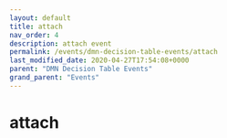 ```yaml
---
layout: default
title: attach 
nav_order: 4
description: attach event
permalink: /events/dmn-decision-table-events/attach
last_modified_date: 2020-04-27T17:54:08+0000
parent: "DMN Decision Table Events"
grand_parent: "Events"
---
```


# attach
